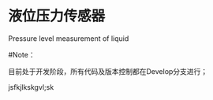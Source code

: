 # 液位压力传感器
Pressure level measurement of liquid

#Note：


  目前处于开发阶段，所有代码及版本控制都在Develop分支进行；


jsfkjlkskgvl;sk
